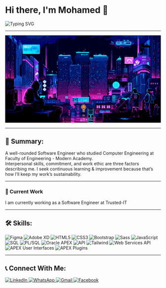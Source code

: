 # Hi there, I'm Mohamed 👋

![Typing SVG](https://readme-typing-svg.herokuapp.com?color=%23007BFF&size=24&lines=Software+Engineer)

---

![Featured Image](./assests/loficity.gif)

---

## 📝 Summary:

A well-rounded Software Engineer who studied Computer Engineering at Faculty of Engineering - Modern Academy.  
Interpersonal skills, commitment, and work ethic are three factors describing me. I seek continuous learning & improvement because that’s how I’ll keep my work’s sustainability.

---

### 💼 Current Work
I am currently working as a Software Engineer at Trusted-IT

---

## 🛠 Skills:

<div>
  <img src="https://img.shields.io/badge/Figma-F24E1E?style=for-the-badge&logo=figma&logoColor=white" alt="Figma" />
  <img src="https://img.shields.io/badge/Adobe%20XD-FF61F6?style=for-the-badge&logo=adobe%20xd&logoColor=white" alt="Adobe XD" />
  <img src="https://img.shields.io/badge/HTML5-E34F26?style=for-the-badge&logo=html5&logoColor=white" alt="HTML5" />
  <img src="https://img.shields.io/badge/CSS3-1572B6?style=for-the-badge&logo=css3&logoColor=white" alt="CSS3" />
  <img src="https://img.shields.io/badge/Bootstrap-563D7C?style=for-the-badge&logo=bootstrap&logoColor=white" alt="Bootstrap" />
  <img src="https://img.shields.io/badge/Sass-CC6699?style=for-the-badge&logo=sass&logoColor=white" alt="Sass" />
  <img src="https://img.shields.io/badge/JavaScript-F7DF1E?style=for-the-badge&logo=javascript&logoColor=black" alt="JavaScript" />
  <img src="https://img.shields.io/badge/SQL-4479A1?style=for-the-badge&logo=postgresql&logoColor=white" alt="SQL" />
  <img src="https://img.shields.io/badge/PL/SQL-F80000?style=for-the-badge&logo=oracle&logoColor=white" alt="PL/SQL" />
  <img src="https://img.shields.io/badge/Oracle%20APEX-FF0000?style=for-the-badge&logo=oracle&logoColor=white" alt="Oracle APEX" />
  <img src="https://img.shields.io/badge/API-005571?style=for-the-badge&logo=fastapi&logoColor=white" alt="API" />
  <img src="https://img.shields.io/badge/Tailwind-38B2AC?style=for-the-badge&logo=tailwind-css&logoColor=white" alt="Tailwind" />
  <img src="https://img.shields.io/badge/Web%20Services%20API-007ACC?style=for-the-badge&logo=api&logoColor=white" alt="Web Services API" />
  <img src="https://img.shields.io/badge/APEX%20User%20Interfaces-FF6F61?style=for-the-badge&logo=oracle&logoColor=white" alt="APEX User Interfaces" />
  <img src="https://img.shields.io/badge/APEX%20Plugins-6DB33F?style=for-the-badge&logo=oracle&logoColor=white" alt="APEX Plugins" />
</div>

---

## 📞 Connect With Me:

<div>
  <a href="https://www.linkedin.com/in/mohamed-refaat-41bb191aa/" target="_blank">
    <img src="https://img.shields.io/badge/LinkedIn-0077B5?style=for-the-badge&logo=linkedin&logoColor=white" alt="LinkedIn" />
  </a>
  <a href="https://wa.link/2ibt08" target="_blank">
    <img src="https://img.shields.io/badge/WhatsApp-25D366?style=for-the-badge&logo=whatsapp&logoColor=white" alt="WhatsApp" />
  </a>
  <a href="mailto:mohamedrefaaat21@gmail.com" target="_blank">
    <img src="https://img.shields.io/badge/Gmail-D14836?style=for-the-badge&logo=gmail&logoColor=white" alt="Gmail" />
  </a>
  <a href="https://m.me/mohamed.refaat20" target="_blank">
    <img src="https://img.shields.io/badge/Facebook-1877F2?style=for-the-badge&logo=facebook&logoColor=white" alt="Facebook" />
  </a>
</div>
